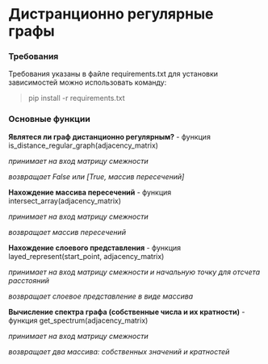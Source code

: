 # Дистранционно регулярные графы
### Требования
Требования указаны в файле requirements.txt
для установки зависимостей можно использовать команду: 
> pip install -r requirements.txt
### Основные функции
**Являтеся ли граф дистанционно регулярным?** - функция is_distance_regular_graph(adjacency_matrix) 

*принимает на вход матрицу смежности*

*возвращает False или [True, массив пересечений]* 

**Нахождение массива пересечений** - функция intersect_array(adjacency_matrix)

*принимает на вход матрицу смежности*

*возвращает массив пересечений*

**Нахождение слоевого представления** - функция layed_represent(start_point, adjacency_matrix)

*принимает на вход матрицу смежности и начальную точку для отсчета расстояний*

*возвращает слоевое представление в виде массива*

**Вычисление спектра графа (собственные числа и их кратности)** - функция get_spectrum(adjacency_matrix)

*принимает на вход матрицу смежности*

*возвращает два массива: собственных значений и кратностей*